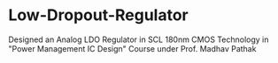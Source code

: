 # Low-Dropout-Regulator
Designed an Analog LDO Regulator in SCL 180nm CMOS Technology in "Power Management IC Design" Course under Prof. Madhav Pathak
